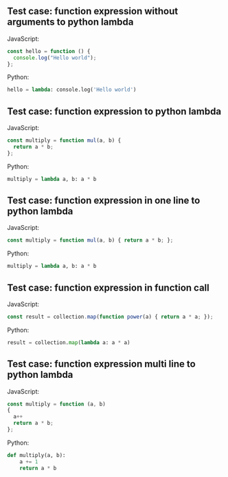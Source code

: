 ## Test case: function expression without arguments to python lambda
JavaScript:
```js
const hello = function () {
  console.log("Hello world");
};
```

Python:
```py
hello = lambda: console.log('Hello world')
```


## Test case: function expression to python lambda
JavaScript:
```js
const multiply = function mul(a, b) {
  return a * b;
};
```

Python:
```py
multiply = lambda a, b: a * b
```

## Test case: function expression in one line to python lambda
JavaScript:
```js
const multiply = function mul(a, b) { return a * b; };
```

Python:
```py
multiply = lambda a, b: a * b
```

## Test case: function expression in function call
JavaScript:
```js
const result = collection.map(function power(a) { return a * a; });
```

Python:
```py
result = collection.map(lambda a: a * a)
```

## Test case: function expression multi line to python lambda
JavaScript:
```js
const multiply = function (a, b)
{
  a++
  return a * b;
};
```

Python:
```py
def multiply(a, b):
    a += 1
    return a * b
```
